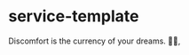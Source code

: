# service-template

<!-- INSPIRATIONAL_QUOTE_START -->
Discomfort is the currency of your dreams.
🧑‍💻,
<!-- INSPIRATIONAL_QUOTE_END -->
